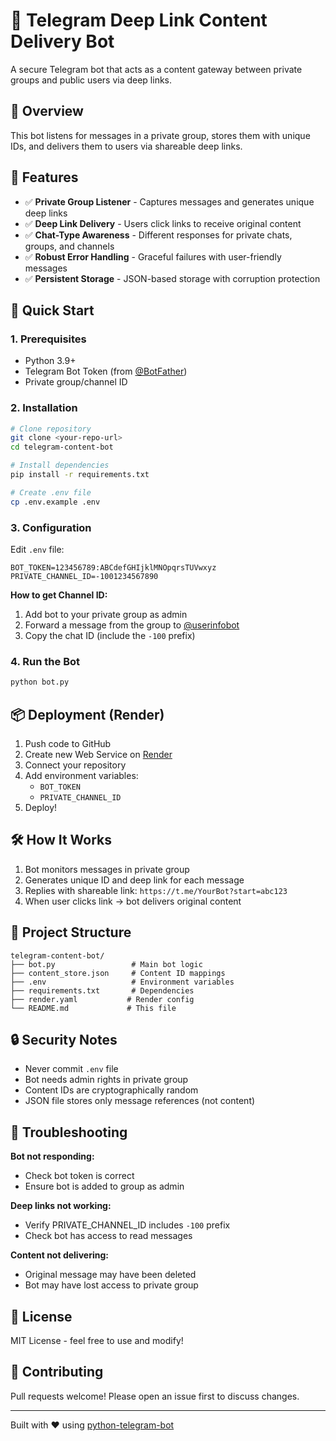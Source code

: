 # 🧠 Telegram Deep Link Content Delivery Bot

A secure Telegram bot that acts as a content gateway between private groups and public users via deep links.

## 📌 Overview

This bot listens for messages in a private group, stores them with unique IDs, and delivers them to users via shareable deep links.

## 🎯 Features

- ✅ **Private Group Listener** - Captures messages and generates unique deep links
- ✅ **Deep Link Delivery** - Users click links to receive original content
- ✅ **Chat-Type Awareness** - Different responses for private chats, groups, and channels
- ✅ **Robust Error Handling** - Graceful failures with user-friendly messages
- ✅ **Persistent Storage** - JSON-based storage with corruption protection

## 🚀 Quick Start

### 1. Prerequisites

- Python 3.9+
- Telegram Bot Token (from [@BotFather](https://t.me/BotFather))
- Private group/channel ID

### 2. Installation

```bash
# Clone repository
git clone <your-repo-url>
cd telegram-content-bot

# Install dependencies
pip install -r requirements.txt

# Create .env file
cp .env.example .env
```

### 3. Configuration

Edit `.env` file:

```env
BOT_TOKEN=123456789:ABCdefGHIjklMNOpqrsTUVwxyz
PRIVATE_CHANNEL_ID=-1001234567890
```

**How to get Channel ID:**
1. Add bot to your private group as admin
2. Forward a message from the group to [@userinfobot](https://t.me/userinfobot)
3. Copy the chat ID (include the `-100` prefix)

### 4. Run the Bot

```bash
python bot.py
```

## 📦 Deployment (Render)

1. Push code to GitHub
2. Create new Web Service on [Render](https://render.com)
3. Connect your repository
4. Add environment variables:
   - `BOT_TOKEN`
   - `PRIVATE_CHANNEL_ID`
5. Deploy!

## 🛠️ How It Works

1. Bot monitors messages in private group
2. Generates unique ID and deep link for each message
3. Replies with shareable link: `https://t.me/YourBot?start=abc123`
4. When user clicks link → bot delivers original content

## 📁 Project Structure

```
telegram-content-bot/
├── bot.py                 # Main bot logic
├── content_store.json     # Content ID mappings
├── .env                   # Environment variables
├── requirements.txt       # Dependencies
├── render.yaml           # Render config
└── README.md             # This file
```

## 🔒 Security Notes

- Never commit `.env` file
- Bot needs admin rights in private group
- Content IDs are cryptographically random
- JSON file stores only message references (not content)

## 🐛 Troubleshooting

**Bot not responding:**
- Check bot token is correct
- Ensure bot is added to group as admin

**Deep links not working:**
- Verify PRIVATE_CHANNEL_ID includes `-100` prefix
- Check bot has access to read messages

**Content not delivering:**
- Original message may have been deleted
- Bot may have lost access to private group

## 📝 License

MIT License - feel free to use and modify!

## 🤝 Contributing

Pull requests welcome! Please open an issue first to discuss changes.

---

Built with ❤️ using [python-telegram-bot](https://github.com/python-telegram-bot/python-telegram-bot)

